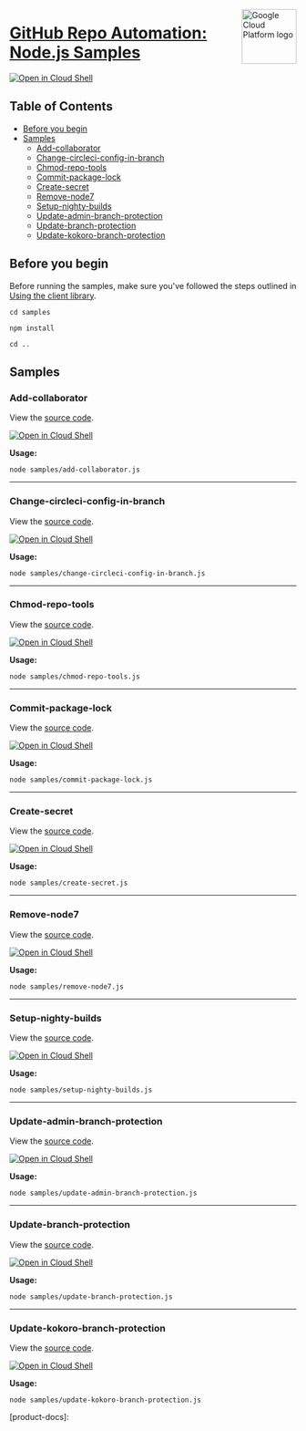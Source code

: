 [//]: # "This README.md file is auto-generated, all changes to this file will be lost."
[//]: # "To regenerate it, use `python -m synthtool`."
<img src="https://avatars2.githubusercontent.com/u/2810941?v=3&s=96" alt="Google Cloud Platform logo" title="Google Cloud Platform" align="right" height="96" width="96"/>

# [GitHub Repo Automation: Node.js Samples](https://github.com/googleapis/github-repo-automation)

[![Open in Cloud Shell][shell_img]][shell_link]



## Table of Contents

* [Before you begin](#before-you-begin)
* [Samples](#samples)
  * [Add-collaborator](#add-collaborator)
  * [Change-circleci-config-in-branch](#change-circleci-config-in-branch)
  * [Chmod-repo-tools](#chmod-repo-tools)
  * [Commit-package-lock](#commit-package-lock)
  * [Create-secret](#create-secret)
  * [Remove-node7](#remove-node7)
  * [Setup-nighty-builds](#setup-nighty-builds)
  * [Update-admin-branch-protection](#update-admin-branch-protection)
  * [Update-branch-protection](#update-branch-protection)
  * [Update-kokoro-branch-protection](#update-kokoro-branch-protection)

## Before you begin

Before running the samples, make sure you've followed the steps outlined in
[Using the client library](https://github.com/googleapis/github-repo-automation#using-the-client-library).

`cd samples`

`npm install`

`cd ..`

## Samples



### Add-collaborator

View the [source code](https://github.com/googleapis/github-repo-automation/blob/master/samples/add-collaborator.js).

[![Open in Cloud Shell][shell_img]](https://console.cloud.google.com/cloudshell/open?git_repo=https://github.com/googleapis/github-repo-automation&page=editor&open_in_editor=samples/add-collaborator.js,samples/README.md)

__Usage:__


`node samples/add-collaborator.js`


-----




### Change-circleci-config-in-branch

View the [source code](https://github.com/googleapis/github-repo-automation/blob/master/samples/change-circleci-config-in-branch.js).

[![Open in Cloud Shell][shell_img]](https://console.cloud.google.com/cloudshell/open?git_repo=https://github.com/googleapis/github-repo-automation&page=editor&open_in_editor=samples/change-circleci-config-in-branch.js,samples/README.md)

__Usage:__


`node samples/change-circleci-config-in-branch.js`


-----




### Chmod-repo-tools

View the [source code](https://github.com/googleapis/github-repo-automation/blob/master/samples/chmod-repo-tools.js).

[![Open in Cloud Shell][shell_img]](https://console.cloud.google.com/cloudshell/open?git_repo=https://github.com/googleapis/github-repo-automation&page=editor&open_in_editor=samples/chmod-repo-tools.js,samples/README.md)

__Usage:__


`node samples/chmod-repo-tools.js`


-----




### Commit-package-lock

View the [source code](https://github.com/googleapis/github-repo-automation/blob/master/samples/commit-package-lock.js).

[![Open in Cloud Shell][shell_img]](https://console.cloud.google.com/cloudshell/open?git_repo=https://github.com/googleapis/github-repo-automation&page=editor&open_in_editor=samples/commit-package-lock.js,samples/README.md)

__Usage:__


`node samples/commit-package-lock.js`


-----




### Create-secret

View the [source code](https://github.com/googleapis/github-repo-automation/blob/master/samples/create-secret.js).

[![Open in Cloud Shell][shell_img]](https://console.cloud.google.com/cloudshell/open?git_repo=https://github.com/googleapis/github-repo-automation&page=editor&open_in_editor=samples/create-secret.js,samples/README.md)

__Usage:__


`node samples/create-secret.js`


-----




### Remove-node7

View the [source code](https://github.com/googleapis/github-repo-automation/blob/master/samples/remove-node7.js).

[![Open in Cloud Shell][shell_img]](https://console.cloud.google.com/cloudshell/open?git_repo=https://github.com/googleapis/github-repo-automation&page=editor&open_in_editor=samples/remove-node7.js,samples/README.md)

__Usage:__


`node samples/remove-node7.js`


-----




### Setup-nighty-builds

View the [source code](https://github.com/googleapis/github-repo-automation/blob/master/samples/setup-nighty-builds.js).

[![Open in Cloud Shell][shell_img]](https://console.cloud.google.com/cloudshell/open?git_repo=https://github.com/googleapis/github-repo-automation&page=editor&open_in_editor=samples/setup-nighty-builds.js,samples/README.md)

__Usage:__


`node samples/setup-nighty-builds.js`


-----




### Update-admin-branch-protection

View the [source code](https://github.com/googleapis/github-repo-automation/blob/master/samples/update-admin-branch-protection.js).

[![Open in Cloud Shell][shell_img]](https://console.cloud.google.com/cloudshell/open?git_repo=https://github.com/googleapis/github-repo-automation&page=editor&open_in_editor=samples/update-admin-branch-protection.js,samples/README.md)

__Usage:__


`node samples/update-admin-branch-protection.js`


-----




### Update-branch-protection

View the [source code](https://github.com/googleapis/github-repo-automation/blob/master/samples/update-branch-protection.js).

[![Open in Cloud Shell][shell_img]](https://console.cloud.google.com/cloudshell/open?git_repo=https://github.com/googleapis/github-repo-automation&page=editor&open_in_editor=samples/update-branch-protection.js,samples/README.md)

__Usage:__


`node samples/update-branch-protection.js`


-----




### Update-kokoro-branch-protection

View the [source code](https://github.com/googleapis/github-repo-automation/blob/master/samples/update-kokoro-branch-protection.js).

[![Open in Cloud Shell][shell_img]](https://console.cloud.google.com/cloudshell/open?git_repo=https://github.com/googleapis/github-repo-automation&page=editor&open_in_editor=samples/update-kokoro-branch-protection.js,samples/README.md)

__Usage:__


`node samples/update-kokoro-branch-protection.js`






[shell_img]: https://gstatic.com/cloudssh/images/open-btn.png
[shell_link]: https://console.cloud.google.com/cloudshell/open?git_repo=https://github.com/googleapis/github-repo-automation&page=editor&open_in_editor=samples/README.md
[product-docs]: 
